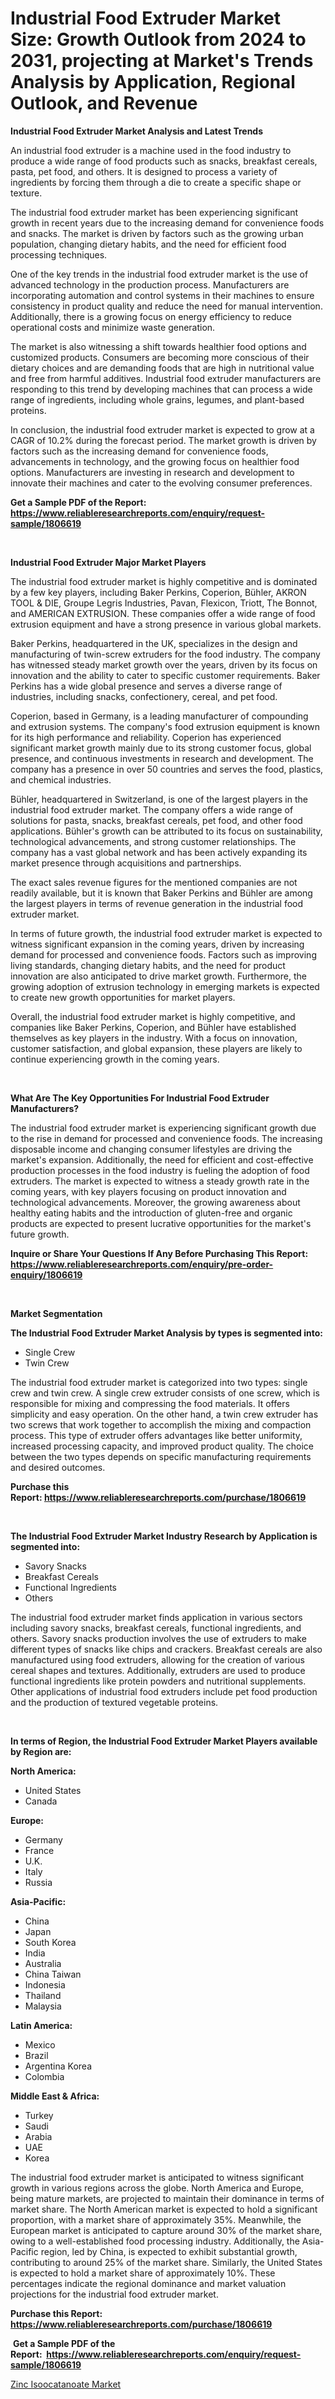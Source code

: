 <p><h1>Industrial Food Extruder Market Size: Growth Outlook from 2024 to 2031, projecting at Market's Trends Analysis by Application, Regional Outlook, and Revenue</h1></p><p><strong>Industrial Food Extruder Market Analysis and Latest Trends</strong></p>
<p><p>An industrial food extruder is a machine used in the food industry to produce a wide range of food products such as snacks, breakfast cereals, pasta, pet food, and others. It is designed to process a variety of ingredients by forcing them through a die to create a specific shape or texture.</p><p>The industrial food extruder market has been experiencing significant growth in recent years due to the increasing demand for convenience foods and snacks. The market is driven by factors such as the growing urban population, changing dietary habits, and the need for efficient food processing techniques.</p><p>One of the key trends in the industrial food extruder market is the use of advanced technology in the production process. Manufacturers are incorporating automation and control systems in their machines to ensure consistency in product quality and reduce the need for manual intervention. Additionally, there is a growing focus on energy efficiency to reduce operational costs and minimize waste generation.</p><p>The market is also witnessing a shift towards healthier food options and customized products. Consumers are becoming more conscious of their dietary choices and are demanding foods that are high in nutritional value and free from harmful additives. Industrial food extruder manufacturers are responding to this trend by developing machines that can process a wide range of ingredients, including whole grains, legumes, and plant-based proteins.</p><p>In conclusion, the industrial food extruder market is expected to grow at a CAGR of 10.2% during the forecast period. The market growth is driven by factors such as the increasing demand for convenience foods, advancements in technology, and the growing focus on healthier food options. Manufacturers are investing in research and development to innovate their machines and cater to the evolving consumer preferences.</p></p>
<p><strong>Get a Sample PDF of the Report:&nbsp; <a href="https://www.reliableresearchreports.com/enquiry/request-sample/1806619">https://www.reliableresearchreports.com/enquiry/request-sample/1806619</a></strong></p>
<p>&nbsp;</p>
<p><strong>Industrial Food Extruder Major Market Players</strong></p>
<p><p>The industrial food extruder market is highly competitive and is dominated by a few key players, including Baker Perkins, Coperion, Bühler, AKRON TOOL & DIE, Groupe Legris Industries, Pavan, Flexicon, Triott, The Bonnot, and AMERICAN EXTRUSION. These companies offer a wide range of food extrusion equipment and have a strong presence in various global markets.</p><p>Baker Perkins, headquartered in the UK, specializes in the design and manufacturing of twin-screw extruders for the food industry. The company has witnessed steady market growth over the years, driven by its focus on innovation and the ability to cater to specific customer requirements. Baker Perkins has a wide global presence and serves a diverse range of industries, including snacks, confectionery, cereal, and pet food.</p><p>Coperion, based in Germany, is a leading manufacturer of compounding and extrusion systems. The company's food extrusion equipment is known for its high performance and reliability. Coperion has experienced significant market growth mainly due to its strong customer focus, global presence, and continuous investments in research and development. The company has a presence in over 50 countries and serves the food, plastics, and chemical industries.</p><p>Bühler, headquartered in Switzerland, is one of the largest players in the industrial food extruder market. The company offers a wide range of solutions for pasta, snacks, breakfast cereals, pet food, and other food applications. Bühler's growth can be attributed to its focus on sustainability, technological advancements, and strong customer relationships. The company has a vast global network and has been actively expanding its market presence through acquisitions and partnerships.</p><p>The exact sales revenue figures for the mentioned companies are not readily available, but it is known that Baker Perkins and Bühler are among the largest players in terms of revenue generation in the industrial food extruder market.</p><p>In terms of future growth, the industrial food extruder market is expected to witness significant expansion in the coming years, driven by increasing demand for processed and convenience foods. Factors such as improving living standards, changing dietary habits, and the need for product innovation are also anticipated to drive market growth. Furthermore, the growing adoption of extrusion technology in emerging markets is expected to create new growth opportunities for market players.</p><p>Overall, the industrial food extruder market is highly competitive, and companies like Baker Perkins, Coperion, and Bühler have established themselves as key players in the industry. With a focus on innovation, customer satisfaction, and global expansion, these players are likely to continue experiencing growth in the coming years.</p></p>
<p>&nbsp;</p>
<p><strong>What Are The Key Opportunities For Industrial Food Extruder Manufacturers?</strong></p>
<p><p>The industrial food extruder market is experiencing significant growth due to the rise in demand for processed and convenience foods. The increasing disposable income and changing consumer lifestyles are driving the market's expansion. Additionally, the need for efficient and cost-effective production processes in the food industry is fueling the adoption of food extruders. The market is expected to witness a steady growth rate in the coming years, with key players focusing on product innovation and technological advancements. Moreover, the growing awareness about healthy eating habits and the introduction of gluten-free and organic products are expected to present lucrative opportunities for the market's future growth.</p></p>
<p><strong>Inquire or Share Your Questions If Any Before Purchasing This Report: <a href="https://www.reliableresearchreports.com/enquiry/pre-order-enquiry/1806619">https://www.reliableresearchreports.com/enquiry/pre-order-enquiry/1806619</a></strong></p>
<p>&nbsp;</p>
<p><strong>Market Segmentation</strong></p>
<p><strong>The Industrial Food Extruder Market Analysis by types is segmented into:</strong></p>
<p><ul><li>Single Crew</li><li>Twin Crew</li></ul></p>
<p><p>The industrial food extruder market is categorized into two types: single crew and twin crew. A single crew extruder consists of one screw, which is responsible for mixing and compressing the food materials. It offers simplicity and easy operation. On the other hand, a twin crew extruder has two screws that work together to accomplish the mixing and compaction process. This type of extruder offers advantages like better uniformity, increased processing capacity, and improved product quality. The choice between the two types depends on specific manufacturing requirements and desired outcomes.</p></p>
<p><strong>Purchase this Report:&nbsp;<a href="https://www.reliableresearchreports.com/purchase/1806619">https://www.reliableresearchreports.com/purchase/1806619</a></strong></p>
<p>&nbsp;</p>
<p><strong>The Industrial Food Extruder Market Industry Research by Application is segmented into:</strong></p>
<p><ul><li>Savory Snacks</li><li>Breakfast Cereals</li><li>Functional Ingredients</li><li>Others</li></ul></p>
<p><p>The industrial food extruder market finds application in various sectors including savory snacks, breakfast cereals, functional ingredients, and others. Savory snacks production involves the use of extruders to make different types of snacks like chips and crackers. Breakfast cereals are also manufactured using food extruders, allowing for the creation of various cereal shapes and textures. Additionally, extruders are used to produce functional ingredients like protein powders and nutritional supplements. Other applications of industrial food extruders include pet food production and the production of textured vegetable proteins.</p></p>
<p>&nbsp;</p>
<p><strong>In terms of Region, the Industrial Food Extruder Market Players available by Region are:</strong></p>
<p>
    <p> <strong> North America: </strong>
        <ul>
            <li>United States</li>
            <li>Canada</li>
        </ul>
        </p> 
    <p> <strong> Europe: </strong>
        <ul>
            <li>Germany</li>
            <li>France</li>
            <li>U.K.</li>
            <li>Italy</li>
            <li>Russia</li>
        </ul>
        </p> 
    <p> <strong> Asia-Pacific: </strong>
        <ul>
            <li>China</li>
            <li>Japan</li>
            <li>South Korea</li>
            <li>India</li>
            <li>Australia</li>
            <li>China Taiwan</li>
            <li>Indonesia</li>
            <li>Thailand</li>
            <li>Malaysia</li>
        </ul>
        </p> 
    <p> <strong> Latin America: </strong>
        <ul>
            <li>Mexico</li>
            <li>Brazil</li>
            <li>Argentina Korea</li>
            <li>Colombia</li>
        </ul>
        </p> 
    <p> <strong> Middle East & Africa: </strong>
        <ul>
            <li>Turkey</li>
            <li>Saudi</li>
            <li>Arabia</li>
            <li>UAE</li>
            <li>Korea</li>
        </ul>
    </p>
    </p>
<p><p>The industrial food extruder market is anticipated to witness significant growth in various regions across the globe. North America and Europe, being mature markets, are projected to maintain their dominance in terms of market share. The North American market is expected to hold a significant proportion, with a market share of approximately 35%. Meanwhile, the European market is anticipated to capture around 30% of the market share, owing to a well-established food processing industry. Additionally, the Asia-Pacific region, led by China, is expected to exhibit substantial growth, contributing to around 25% of the market share. Similarly, the United States is expected to hold a market share of approximately 10%. These percentages indicate the regional dominance and market valuation projections for the industrial food extruder market.</p></p>
<p><strong>Purchase this Report: <a href="https://www.reliableresearchreports.com/purchase/1806619">https://www.reliableresearchreports.com/purchase/1806619</a></strong></p>
<p>&nbsp;<strong>Get a Sample PDF of the Report:&nbsp;&nbsp;<a href="https://www.reliableresearchreports.com/enquiry/request-sample/1806619">https://www.reliableresearchreports.com/enquiry/request-sample/1806619</a></strong></p>
<p><strong></strong></p>
<p><p><a href="https://issuu.com/reportprime-2/docs/zinc-isoocatanoate-market-size-2030.pptx">Zinc Isoocatanoate Market</a></p></p>